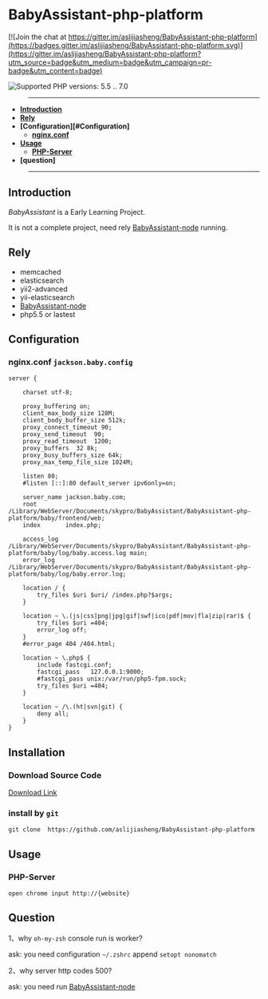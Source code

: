 # BabyAssistant-php-platform

[![Join the chat at https://gitter.im/aslijiasheng/BabyAssistant-php-platform](https://badges.gitter.im/aslijiasheng/BabyAssistant-php-platform.svg)](https://gitter.im/aslijiasheng/BabyAssistant-php-platform?utm_source=badge&utm_medium=badge&utm_campaign=pr-badge&utm_content=badge)

![Supported PHP versions: 5.5 .. 7.0](https://img.shields.io/badge/php-5.5~7.0-blue.svg)

>---
- **[Introduction](#introduction)**
- **[Rely](#rely)**
- **[Configuration][#Configuration]**
    - **[nginx.conf](#configuration)**
- **[Usage](#usage)**
    - **[PHP-Server](#usage)**
- **[question]**

>---

## Introduction

*BabyAssistant* is a Early Learning Project.

It is not a complete project, need rely [BabyAssistant-node](https://github.com/aslijiasheng/BabyAssistant-node) running.

## Rely

* memcached
* elasticsearch
* yii2-advanced
* yii-elasticsearch
* [BabyAssistant-node](https://github.com/aslijiasheng/BabyAssistant-node)
* php5.5 or lastest

## Configuration

### nginx.conf `jackson.baby.config`
```
server {

    charset utf-8;

    proxy_buffering on;
    client_max_body_size 128M;
    client_body_buffer_size 512k;
    proxy_connect_timeout 90;
    proxy_send_timeout  90;
    proxy_read_timeout  1200;
    proxy_buffers  32 8k;
    proxy_busy_buffers_size 64k;
    proxy_max_temp_file_size 1024M;

    listen 80; 
    #listen [::]:80 default_server ipv6only=on; 

    server_name jackson.baby.com;
    root        /Library/WebServer/Documents/skypro/BabyAssistant/BabyAssistant-php-platform/baby/frontend/web;
    index       index.php;

    access_log  /Library/WebServer/Documents/skypro/BabyAssistant/BabyAssistant-php-platform/baby/log/baby.access.log main;
    error_log   /Library/WebServer/Documents/skypro/BabyAssistant/BabyAssistant-php-platform/baby/log/baby.error.log;

    location / {
        try_files $uri $uri/ /index.php?$args;
    }

    location ~ \.(js|css|png|jpg|gif|swf|ico|pdf|mov|fla|zip|rar)$ {
        try_files $uri =404;
        error_log off;
    }
    #error_page 404 /404.html;

    location ~ \.php$ {
        include fastcgi.conf;
        fastcgi_pass   127.0.0.1:9000;
        #fastcgi_pass unix:/var/run/php5-fpm.sock;
        try_files $uri =404;
    }

    location ~ /\.(ht|svn|git) {
        deny all;
    }
}

```

## Installation

### Download Source Code
[Download Link](https://github.com/aslijiasheng/BabyAssistant-php-platform/master.zip)

### install by `git`
```
git clone  https://github.com/aslijiasheng/BabyAssistant-php-platform
```

## Usage

### PHP-Server

    open chrome input http://{website}
    
## Question

1、why `oh-my-zsh` console run is worker?

ask: you need configuration ```~/.zshrc```  append ```setopt nonomatch```

2、why server http codes 500?

ask: you need run [BabyAssistant-node](https://github.com/aslijiasheng/BabyAssistant-node)
